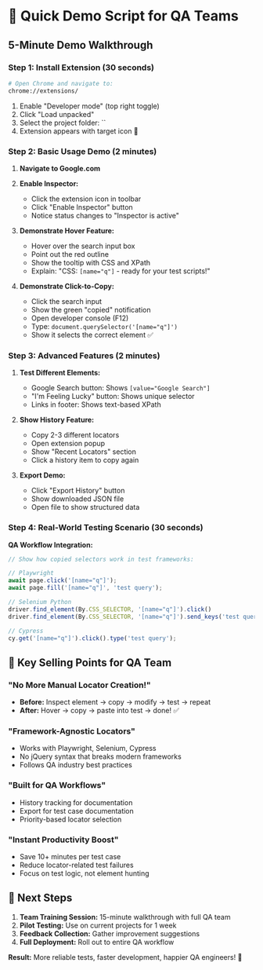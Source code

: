 # 🎯 Quick Demo Script for QA Teams

## 5-Minute Demo Walkthrough

### Step 1: Install Extension (30 seconds)
```bash
# Open Chrome and navigate to:
chrome://extensions/
```
1. Enable "Developer mode" (top right toggle)
2. Click "Load unpacked"
3. Select the project folder: ``
4. Extension appears with target icon 🎯

### Step 2: Basic Usage Demo (2 minutes)

1. **Navigate to Google.com**
2. **Enable Inspector:**
   - Click the extension icon in toolbar
   - Click "Enable Inspector" button
   - Notice status changes to "Inspector is active"

3. **Demonstrate Hover Feature:**
   - Hover over the search input box
   - Point out the red outline
   - Show the tooltip with CSS and XPath
   - Explain: "CSS: `[name="q"]` - ready for your test scripts!"

4. **Demonstrate Click-to-Copy:**
   - Click the search input
   - Show the green "copied" notification
   - Open developer console (F12)
   - Type: `document.querySelector('[name="q"]')`
   - Show it selects the correct element ✅

### Step 3: Advanced Features (2 minutes)

1. **Test Different Elements:**
   - Google Search button: Shows `[value="Google Search"]`
   - "I'm Feeling Lucky" button: Shows unique selector
   - Links in footer: Shows text-based XPath

2. **Show History Feature:**
   - Copy 2-3 different locators
   - Open extension popup
   - Show "Recent Locators" section
   - Click a history item to copy again

3. **Export Demo:**
   - Click "Export History" button
   - Show downloaded JSON file
   - Open file to show structured data

### Step 4: Real-World Testing Scenario (30 seconds)

**QA Workflow Integration:**
```javascript
// Show how copied selectors work in test frameworks:

// Playwright
await page.click('[name="q"]');
await page.fill('[name="q"]', 'test query');

// Selenium Python  
driver.find_element(By.CSS_SELECTOR, '[name="q"]').click()
driver.find_element(By.CSS_SELECTOR, '[name="q"]').send_keys('test query')

// Cypress
cy.get('[name="q"]').click().type('test query');
```

## 🎯 Key Selling Points for QA Team

### "No More Manual Locator Creation!"
- **Before:** Inspect element → copy → modify → test → repeat
- **After:** Hover → copy → paste into test → done! ✅

### "Framework-Agnostic Locators"
- Works with Playwright, Selenium, Cypress
- No jQuery syntax that breaks modern frameworks
- Follows QA industry best practices

### "Built for QA Workflows"
- History tracking for documentation
- Export for test case documentation
- Priority-based locator selection

### "Instant Productivity Boost"
- Save 10+ minutes per test case
- Reduce locator-related test failures
- Focus on test logic, not element hunting

## 🚀 Next Steps

1. **Team Training Session:** 15-minute walkthrough with full QA team
2. **Pilot Testing:** Use on current projects for 1 week
3. **Feedback Collection:** Gather improvement suggestions
4. **Full Deployment:** Roll out to entire QA workflow

**Result:** More reliable tests, faster development, happier QA engineers! 🎉
